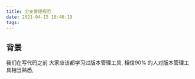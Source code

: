 ```yaml
---
title: 分支管理规范
date: 2021-04-15 18:46:19
tags:
---
```


## 背景

  我们在写代码之前 大家应该都学习过版本管理工具, 相信90% 的人对版本管理工具相当熟悉, 